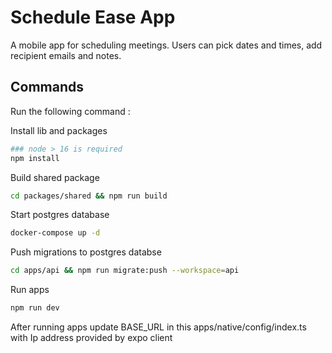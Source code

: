 # Schedule Ease App

A mobile app for scheduling meetings. Users can pick dates and times, add recipient emails and notes.

## Commands

Run the following command :

Install lib and packages

```sh
### node > 16 is required
npm install
```

Build shared package

```sh
cd packages/shared && npm run build
```

Start postgres database

```sh
docker-compose up -d
```

Push migrations to postgres databse

```sh
cd apps/api && npm run migrate:push --workspace=api
```

Run apps

```sh
npm run dev
```

After running apps update BASE_URL in this apps/native/config/index.ts with Ip address provided by expo client

